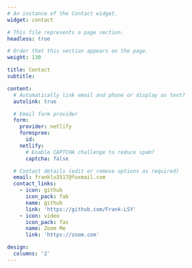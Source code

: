 ```yaml
---
# An instance of the Contact widget.
widget: contact

# This file represents a page section.
headless: true

# Order that this section appears on the page.
weight: 130

title: Contact
subtitle:

content:
  # Automatically link email and phone or display as text?
  autolink: true

  # Email form provider
  form:
    provider: netlify
    formspree:
      id:
    netlify:
      # Enable CAPTCHA challenge to reduce spam?
      captcha: false

  # Contact details (edit or remove options as required)
  email: franklu3517@foxmail.com
  contact_links:
    - icon: github
      icon_pack: fab
      name: github
      link: 'https://github.com/Frank-LSY'
    - icon: video
      icon_pack: fas
      name: Zoom Me
      link: 'https://zoom.com'

design:
  columns: '2'
---
```

